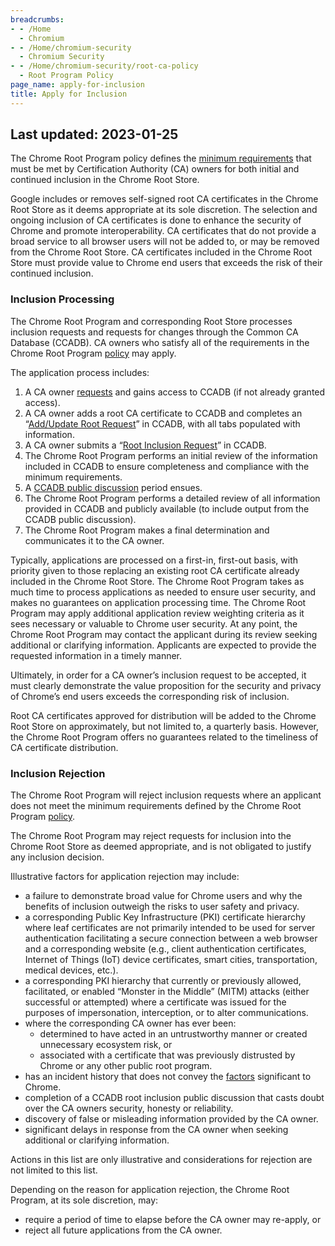 ```yaml
---
breadcrumbs:
- - /Home
  - Chromium
- - /Home/chromium-security
  - Chromium Security
- - /Home/chromium-security/root-ca-policy
  - Root Program Policy
page_name: apply-for-inclusion
title: Apply for Inclusion
---
```


## Last updated: 2023-01-25

The Chrome Root Program policy defines the [minimum requirements](/Home/chromium-security/root-ca-policy/) that must be met by Certification Authority (CA) owners for both initial and continued inclusion in the Chrome Root Store.

Google includes or removes self-signed root CA certificates in the Chrome Root Store as it deems appropriate at its sole discretion. The selection and ongoing inclusion of CA certificates is done to enhance the security of Chrome and promote interoperability. CA certificates that do not provide a broad service to all browser users will not be added to, or may be removed from the Chrome Root Store. CA certificates included in the Chrome Root Store must provide value to Chrome end users that exceeds the risk of their continued inclusion.

### Inclusion Processing

The Chrome Root Program and corresponding Root Store processes inclusion requests and requests for changes through the Common CA Database (CCADB). CA owners who satisfy all of the requirements in the Chrome Root Program [policy](/Home/chromium-security/root-ca-policy/) may apply.

The application process includes:

1.  A CA owner [requests](https://www.ccadb.org/cas/request-access) and gains access to CCADB (if not already granted access).
2.  A CA owner adds a root CA certificate to CCADB and completes an “[Add/Update Root Request](https://www.ccadb.org/cas/updates)” in CCADB, with all tabs populated with information.
3.  A CA owner submits a “[Root Inclusion Request](https://www.ccadb.org/cas/inclusion)” in CCADB.
4.  The Chrome Root Program performs an initial review of the information included in CCADB to ensure completeness and compliance with the minimum requirements.
5.  A [CCADB public discussion](https://www.ccadb.org/cas/public-group) period ensues.
6.  The Chrome Root Program performs a detailed review of all information provided in CCADB and publicly available (to include output from the CCADB public discussion).
7.  The Chrome Root Program makes a final determination and communicates it to the CA owner.

Typically, applications are processed on a first-in, first-out basis, with priority given to those replacing an existing root CA certificate already included in the Chrome Root Store. The Chrome Root Program takes as much time to process applications as needed to ensure user security, and makes no guarantees on application processing time. The Chrome Root Program may apply additional application review weighting criteria as it sees necessary or valuable to Chrome user security. At any point, the Chrome Root Program may contact the applicant during its review seeking additional or clarifying information. Applicants are expected to provide the requested information in a timely manner.

Ultimately, in order for a CA owner’s inclusion request to be accepted, it must clearly demonstrate the value proposition for the security and privacy of Chrome’s end users exceeds the corresponding risk of inclusion.

Root CA certificates approved for distribution will be added to the Chrome Root Store on approximately, but not limited to, a quarterly basis. However, the Chrome Root Program offers no guarantees related to the timeliness of CA certificate distribution.

### Inclusion Rejection

The Chrome Root Program will reject inclusion requests where an applicant does not meet the minimum requirements defined by the Chrome Root Program [policy](/Home/chromium-security/root-ca-policy/).

The Chrome Root Program may reject requests for inclusion into the Chrome Root Store as deemed appropriate, and is not obligated to justify any inclusion decision.

Illustrative factors for application rejection may include:

-   a failure to demonstrate broad value for Chrome users and why the benefits of inclusion outweigh the risks to user safety and privacy.
-   a corresponding Public Key Infrastructure (PKI) certificate hierarchy where leaf certificates are not primarily intended to be used for server authentication facilitating a secure connection between a web browser and a corresponding website (e.g., client authentication certificates, Internet of Things (IoT) device certificates, smart cities, transportation, medical devices, etc.).
-   a corresponding PKI hierarchy that currently or previously allowed, facilitated, or enabled “Monster in the Middle” (MITM) attacks (either successful or attempted) where a certificate was issued for the purposes of impersonation, interception, or to alter communications.
-   where the corresponding CA owner has ever been:
    -   determined to have acted in an untrustworthy manner or created unnecessary ecosystem risk, or
    -   associated with a certificate that was previously distrusted by Chrome or any other public root program.
-   has an incident history that does not convey the [factors](https://www.chromium.org/Home/chromium-security/root-ca-policy/#7-responding-to-incidents:~:text=7.%20Responding%20to%20Incidents) significant to Chrome.
-   completion of a CCADB root inclusion public discussion that casts doubt over the CA owners security, honesty or reliability.
-   discovery of false or misleading information provided by the CA owner.
-   significant delays in response from the CA owner when seeking additional or clarifying information.

Actions in this list are only illustrative and considerations for rejection are not limited to this list.

Depending on the reason for application rejection, the Chrome Root Program, at its sole discretion, may:

-   require a period of time to elapse before the CA owner may re-apply, or    
-   reject all future applications from the CA owner.